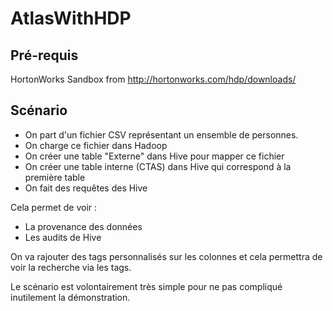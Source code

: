 # AtlasWithHDP


## Pré-requis


HortonWorks Sandbox from http://hortonworks.com/hdp/downloads/




## Scénario


- On part d'un fichier CSV représentant un ensemble de personnes.
- On charge ce fichier dans Hadoop
- On créer une table "Externe" dans Hive pour mapper ce fichier
- On créer une table interne (CTAS) dans Hive qui correspond à la première table
- On fait des requêtes des Hive

Cela permet de voir :
- La provenance des données
- Les audits de Hive

On va rajouter des tags personnalisés sur les colonnes et cela permettra de voir la recherche via les tags.


Le scénario est volontairement très simple pour ne pas compliqué inutilement la démonstration.
